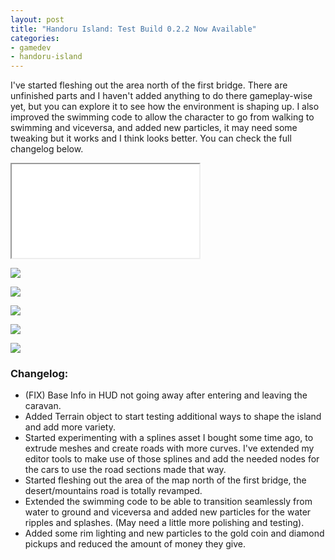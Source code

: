 ```yaml
---
layout: post
title: "Handoru Island: Test Build 0.2.2 Now Available"
categories:
- gamedev
- handoru-island
---
```


<p class="text-justify">I've started fleshing out the area north of the first bridge. There are unfinished parts and I haven't added anything to do there gameplay-wise yet, but you can explore it to see how the environment is shaping up. I also improved the swimming code to allow the character to go from walking to swimming and viceversa, and added new particles, it may need some tweaking but it works and I think looks better. You can check the full changelog below.</p>
<div class="iframe-container">
<iframe allowfullscreen src="//www.youtube.com/embed/oawtUIrsFDI"></iframe>
</div>
<p><img src="https://img.itch.zone/aW1nLzE1ODc5MTYuanBn/original/VNLEZH.jpg"><br></p>
<p><img src="https://img.itch.zone/aW1nLzE1ODc5MTcuanBn/original/58RwQe.jpg"><br></p>
<p><img src="https://img.itch.zone/aW1nLzE1ODc5MTguanBn/original/8f6chA.jpg"><br></p>
<p><img src="https://img.itch.zone/aW1nLzE1ODc5MTkuanBn/original/PEp2Hm.jpg"><br></p>
<p><img src="https://img.itch.zone/aW1nLzE1ODc5MjAuanBn/original/Qjclh7.jpg"><br></p>
<h3>Changelog:</h3>
<ul><li>(FIX) Base Info in HUD not going away after entering and leaving the caravan.</li><li>Added Terrain object to start testing additional ways to shape the island and add more variety.</li><li>Started experimenting with a splines asset I bought some time ago, to extrude meshes and create roads with more curves. I've extended my editor tools to make use of those splines and add the needed nodes for the cars to use the road sections made that way.</li><li>Started fleshing out the area of the map north of the first bridge, the desert/mountains road is totally revamped.</li><li>Extended the swimming code to be able to transition seamlessly from water to ground and viceversa and added new particles for the water ripples and splashes. (May need a little more polishing and testing).</li><li>Added some rim lighting and new particles to the gold coin and diamond pickups and reduced the amount of money they give.</li></ul>


